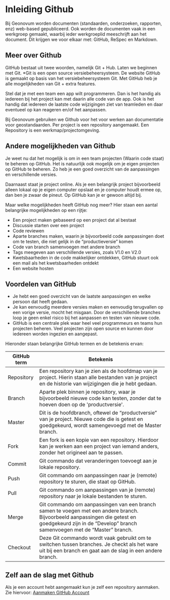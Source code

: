 # Inleiding Github

Bij Geonovum worden documenten (standaarden, onderzoeken, rapporten, enz) web-based gepubliceerd. Ook worden de documenten vaak in een werkgroep gemaakt, waarbij ieder werkgroeplid meeschrijft aan het document. Dit krijgen we voor elkaar met: GitHub, ReSpec en Markdown.

## Meer over Github

GitHub bestaat uit twee woorden, namelijk Git + Hub. Laten we beginnen met Git. *Git is een open source versiebeheersysteem. De website GitHub is gemaakt op basis van het versiebeheersysteem Git. Met GitHub heb je alle mogelijkheden van Git + extra features.

Stel dat je met een team een app wilt programmeren. Dan is het handig als iedereen bij het project kan met daarin alle code van de app. Ook is het handig dat iedereen de laatste code wijzigingen ziet van teamleden en daar eventueel op kan reageren en/of het aanpassen.

Bij Geonovum gebruiken we Github voor het voor werken aan documentatie voor geostandaarden. Per project is een repository aangemaakt. Een Repository is een werkmap/projectomgeving.

## Andere mogelijkheden van Github

Je weet nu dat het mogelijk is om in een team projecten (Waarin code staat) te beheren op GitHub. Het is natuurlijk ook mogelijk om je eigen projecten op GitHub te beheren. Zo heb je een goed overzicht van de aanpassingen en verschillende versies.

Daarnaast staat je project online. Als je een belangrijk project bijvoorbeeld alleen lokaal op je eigen computer opslaat en je computer houdt ermee op, dan ben je zwaar de pineut. Op GitHub kan je er gewoon altijd bij.

Maar welke mogelijkheden heeft GitHub nog meer? Hier staan een aantal belangrijke mogelijkheden op een rijtje:

- Een project maken gebaseerd op een project dat al bestaat
- Discussie starten over een project
- Code reviewen
- Aparte branches maken, waarin je bijvoorbeeld code aanpassingen doet  om te testen, die niet gelijk in de “productieversie” komen
- Code van branch samenvoegen met andere branch
- Tags meegeven aan verschillende versies, zoals V1.0 en V2.0
- Kwetsbaarheden in de code makkelijker ontdekken, GitHub stuurt ook een mail als het kwetsbaarheden ontdekt
- Een website hosten

## Voordelen van GitHub

- Je hebt een goed overzicht van de laatste aanpassingen en welke persoon dat heeft gedaan.
-  Je kan eenvoudig meerdere versies maken en eenvoudig terugvallen op een vorige versie, mocht het misgaan. Door de verschillende branches loop je geen enkel risico bij het aanpassen en testen van nieuwe code.
- GitHub is een centrale plek waar heel veel programmeurs en teams hun projecten beheren. Veel projecten zijn open source en kunnen door iedereen worden ingezien en aangepast.


Hieronder staan belangrijke GitHub termen en de betekenis ervan:

| GitHub term | Betekenis                                                                                                                                                                                              |
| ----------- | ------------------------------------------------------------------------------------------------------------------------------------------------------------------------------------------------------ |
| Repository  | Een repository kan je zien als de hoofdmap van je project. Hierin staan alle bestanden van je project en de historie van wijzigingen die je hebt gedaan.                                               |
| Branch      | Aparte plek binnen je repository, waar je bijvoorbeeld nieuwe code kan testen, zonder dat te hoeven doen op de 'productversie'.                                                                        |
| Master      | Dit is de hoofdbranch, oftewel de “productversie” van je project. Nieuwe code die is getest en goedgekeurd, wordt samengevoegd met de Master branch.                                                   |
| Fork        | Een fork is een kopie van een repository. Hierdoor kan je werken aan een project van iemand anders, zonder het origineel aan te passen.                                                                |
| Commit      | Git commando dat veranderingen toevoegt aan je lokale repository.                                                                                                                                      |
| Push        | Git commando om aanpassingen naar je (remote) repository te sturen, die staat op GitHub.                                                                                                               |
| Pull        | Git commando om aanpassingen van je (remote) repository naar je lokale bestanden te sturen.                                                                                                            |
| Merge       | Git commando om aanpassingen van een branch samen te voegen met een andere branch. Bijvoorbeeld aanpassingen die getest en goedgekeurd zijn in de “Develop” branch samenvoegen met de “Master” branch. |
| Checkout    | Deze Git commando wordt vaak gebruikt om te switchen tussen branches. Je checkt als het ware uit bij een branch en gaat aan de slag in een andere branch.                                              |

## Zelf aan de slag met Github

Als je een account hebt aangemaakt kun je zelf een repository aanmaken. Zie hiervoor: [Aanmaken GitHub Account](GitHub#installatie-en-inrichting)
